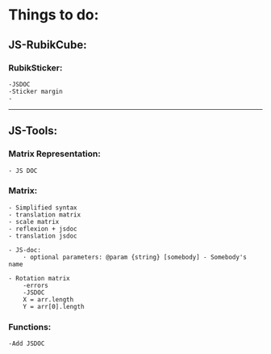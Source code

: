 # Things to do:

## JS-RubikCube:

### RubikSticker:
    -JSDOC
    -Sticker margin
    -




-------------------------------------------------------------------------------------
## JS-Tools:

### Matrix Representation:
    - JS DOC

### Matrix:
    - Simplified syntax
    - translation matrix
    - scale matrix
    - reflexion + jsdoc
    - translation jsdoc

    - JS-doc:
        · optional parameters: @param {string} [somebody] - Somebody's name

    - Rotation matrix
        -errors
        -JSDOC
        X = arr.length
        Y = arr[0].length
    

### Functions:
    -Add JSDOC
